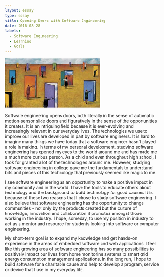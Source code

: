 ```yaml
---
layout: essay
type: essay
title: Opening Doors with Software Engineering
date: 2016-08-28
labels:
  - Software Engineering
  - Learning
  - Goals
---
```

<img class="ui fluid centered rounded image" src="../images/swengropendoors.jpeg">

Software engineering opens doors, both literally in the sense of automatic motion-sensor slide doors and figuratively in the sense of the opportunities it creates. It is an intriguing field because it is ever-evolving and increasingly relevant in our everyday lives. The technologies we use to improve our lives are developed in part by software engineers. It is hard to imagine many things we have today that a software engineer hasn't played a role in making. In terms of my personal development, studying software engineering has opened my eyes to the world around me and has made me a much more curious person. As a child and even throughout high school, I took for granted a lot of the technologies around me. However, studying software engineering in college gave me the fundamentals to understand bits and pieces of this technology that previously seemed like magic to me.

I see software engineering as an opportunity to make a positive impact in my community and in the world. I have the tools to educate others about technology and the background to build technology for good causes. It is because of these two reasons that I chose to study software engineering. I also believe that software engineering has the opportunity to change communities - not only by the products created but the culture of knowledge, innovation and collaboration it promotes amongst those working in the industry. I hope, someday, to use my position in industry to act as a mentor and resource for students looking into software or computer engineering. 

My short-term goal is to expand my knowledge and get hands-on experience in the areas of embedded software and web applications. I feel like this growing area of software engineering has so many possibilities to positively impact our lives from home monitoring systems to smart grid energy consumption management applications. In the long run, I hope to build software for a charitable cause and help to develop a program, service or device that I use in my everyday life. 


